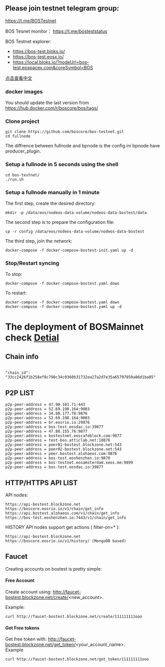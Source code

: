 ## Please join testnet telegram group:
https://t.me/BOSTestnet

BOS Tesnet monitor：
https://t.me/bosteststatus 

BOS Testnet explorer:
- https://bos-test.bloks.io/
- https://bos-test.eosx.io/
- https://local.bloks.io/?nodeUrl=bos-test.eospacex.com&coreSymbol=BOS


[点击查看中文](README_CN.md)

### docker images 
You should update the last version from https://hub.docker.com/r/boscore/bos/tags/

### Clone project

```
git clone https://github.com/boscore/bos-testnet.git
cd fullnode
```
The diffrence between fullnode and bpnode is the config.ini bpnode have producer_plugin.
### Setup a fullnode in 5 seconds using the shell

```
cd bos-testnet/
./run.sh
```

### Setup a fullnode manually in 1 minute

The first step, create the desired directory:

```
mkdir -p /data/eos/nodeos-data-volume/nodeos-data-bostest/data
```

The second step is to prepare the configuration file:

```
cp -r config /data/eos/nodeos-data-volume/nodeos-data-bostest
```

The third step, join the network:

```
docker-compose -f docker-compose-bostest-init.yaml up -d
```

### Stop/Restart syncing

To stop:

```
docker-compose -f docker-compose-bostest.yaml down
```

To restart:

```
docker-compose -f docker-compose-bostest.yaml down
docker-compose -f docker-compose-bostest.yaml up -d
```

# The deployment of BOSMainnet check [Detial](deploy-mainnetbp-EN.md)

## Chain info

```

"chain_id": "33cc2426f1b258ef8c798c34c0360b31732ea27a2d7e35a65797850a86d1ba85"

```


## P2P LIST

```
p2p-peer-address = 47.90.101.71:443
p2p-peer-address = 52.69.198.164:9003
p2p-peer-address = 34.80.177.78:9876
p2p-peer-address = 52.69.198.164:9003
p2p-peer-address = br.eosrio.io:29876
p2p-peer-address = bos-test.eosdac.io:39877
p2p-peer-address = 47.88.155.76:9877
p2p-peer-address = bostestnet.eoscafeblock.com:9877
p2p-peer-address = test-bos.atticlab.net:10876
p2p-peer-address = peer01-bostest.blockzone.net:543
p2p-peer-address = peer02-bostest.blockzone.net:543
p2p-peer-address = peer.bostest.alohaeos.com:9876
p2p-peer-address = bos-test.eoshenzhen.io:9876
p2p-peer-address = bos-testnet.eosamsterdam.xeos.me:9899
p2p-peer-address = bos-test.eosdac.io:39877
```


## HTTP/HTTPS API LIST

API nodes:
```
https://api-bostest.blockzone.net
https://boscore.eosrio.io/v1/chain/get_info
https://api.bostest.alohaeos.com/v1/chain/get_info
https://bos-test.eoshenzhen.io:7443/v1/chain/get_info
```

HISTORY API nodes support get actions ( filter-on=* ):
```
https://api-bostest.blockzone.net
https://boscore.eosrio.io/v1/history/ (MongoDB based)
```

## Faucet

Creating accounts on bostest is pretty simple:

#### Free Account
Create account using: http://faucet-bostest.blockzone.net/create/<new_account>.


Example:
```
curl http://faucet-bostest.blockzone.net/create/111111111ooo
```

#### Get Free tokens
Get free token with: http://faucet-bostest.blockzone.net/get_token/<your_account_name>.  
Example
```
curl http://faucet-bostest.blockzone.net/get_token/111111111ooo
```

